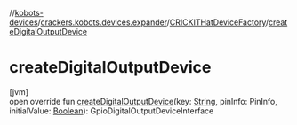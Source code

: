 //[kobots-devices](../../../index.md)/[crackers.kobots.devices.expander](../index.md)/[CRICKITHatDeviceFactory](index.md)/[createDigitalOutputDevice](create-digital-output-device.md)

# createDigitalOutputDevice

[jvm]\
open override fun [createDigitalOutputDevice](create-digital-output-device.md)(key: [String](https://kotlinlang.org/api/latest/jvm/stdlib/kotlin/-string/index.html), pinInfo: PinInfo, initialValue: [Boolean](https://kotlinlang.org/api/latest/jvm/stdlib/kotlin/-boolean/index.html)): GpioDigitalOutputDeviceInterface
